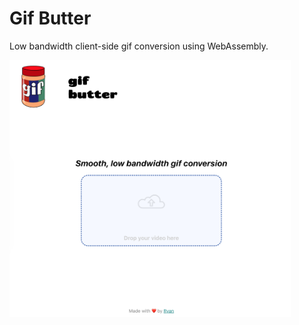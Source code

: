 # Gif Butter
Low bandwidth client-side gif conversion using WebAssembly.

<img src="./Images/screencapture.png" alt="" width="450px">
